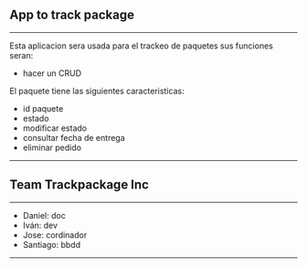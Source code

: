 ## App to track package

---
Esta aplicacion sera usada para el trackeo de paquetes sus funciones seran:
-  hacer un CRUD
  
El paquete tiene las siguientes caracteristicas:
- id paquete
- estado
- modificar estado
- consultar fecha de entrega
- eliminar pedido
---
## Team Trackpackage Inc
---
- Daniel: doc
- Iván: dev
- Jose: cordinador
- Santiago: bbdd
---
